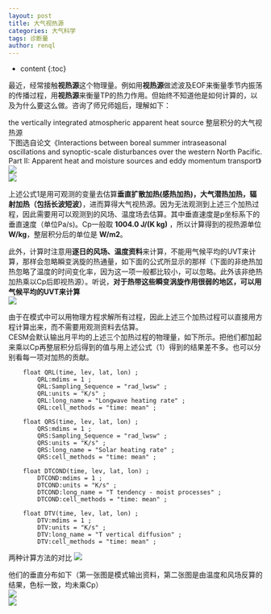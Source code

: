 ```yaml
---
layout: post
title: 大气视热源
categories: 大气科学
tags: 诊断量
author: renql
---
```


* content
{:toc}

最近，经常接触**视热源**这个物理量。例如用**视热源**做滤波及EOF来衡量季节内振荡的传播过程，用**视热源**来衡量TP的热力作用。但始终不知道他是如何计算的，以及为什么要这么做。咨询了师兄师姐后，理解如下：

the vertically integrated atmospheric apparent heat source 整层积分的大气视热源  
下图选自论文《Interactions between boreal summer intraseasonal oscillations and synoptic-scale disturbances over the western North Pacific. Part II: Apparent heat and moisture sources and eddy momentum transport》  
![](https://s3.ax1x.com/2020/12/04/Dq0Uc8.jpg)  
![](https://s3.ax1x.com/2020/12/04/Dq0N1f.jpg)

上述公式1是用可观测的变量去估算**垂直扩散加热(感热加热)，大气潜热加热，辐射加热（包括长波短波）**，进而算得大气视热源。因为无法观测到上述三个加热过程，因此需要用可以观测到的风场、温度场去估算。其中垂直速度是p坐标系下的垂直速度（单位Pa/s)。Cp一般取 **1004.0 J/(K kg)** ，所以计算得到的视热源单位 **W/kg**，整层积分后的单位是 **W/m2**。

此外，计算时注意用**逐日的风场、温度资料**来计算，不能用气候平均的UVT来计算，那样会忽略瞬变涡旋的热通量，如下面的公式所显示的那样（下面的非绝热加热忽略了温度的时间变化率，因为这一项一般都比较小，可以忽略。此外该非绝热加热乘以Cp后即视热源）。听说，**对于热带这些瞬变涡旋作用很弱的地区，可以用气候平均的UVT来计算**   
![](https://s1.ax1x.com/2020/08/31/dLj2u9.png)

由于在模式中可以用物理方程求解所有过程，因此上述三个加热过程可以直接用方程计算出来，而不需要用观测资料去估算。  
CESM会默认输出月平均的上述三个加热过程的物理量，如下所示。把他们都加起来乘以Cp再整层积分后得到的值与用上述公式（1）得到的结果差不多。也可以分别看每一项对加热的贡献。

```
    float QRL(time, lev, lat, lon) ;
        QRL:mdims = 1 ;
        QRL:Sampling_Sequence = "rad_lwsw" ;
        QRL:units = "K/s" ;
        QRL:long_name = "Longwave heating rate" ;
        QRL:cell_methods = "time: mean" ;

    float QRS(time, lev, lat, lon) ;
        QRS:mdims = 1 ;
        QRS:Sampling_Sequence = "rad_lwsw" ;
        QRS:units = "K/s" ;
        QRS:long_name = "Solar heating rate" ;
        QRS:cell_methods = "time: mean" ;

    float DTCOND(time, lev, lat, lon) ;
        DTCOND:mdims = 1 ;
        DTCOND:units = "K/s" ;
        DTCOND:long_name = "T tendency - moist processes" ;
        DTCOND:cell_methods = "time: mean" ;

    float DTV(time, lev, lat, lon) ;
        DTV:mdims = 1 ;
        DTV:units = "K/s" ;
        DTV:long_name = "T vertical diffusion" ;
        DTV:cell_methods = "time: mean" ;
```

两种计算方法的对比
![](https://s3.ax1x.com/2021/03/12/6UOx5q.png)

他们的垂直分布如下（第一张图是模式输出资料，第二张图是由温度和风场反算的结果，色标一致，均未乘Cp）   
![](https://s3.ax1x.com/2021/03/12/6UOvan.png)  
![](https://s3.ax1x.com/2021/03/12/6UOjVs.png)  

